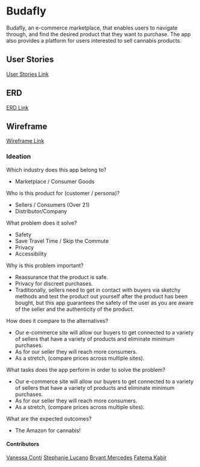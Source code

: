 # Budafly

Budafly, an e-commerce marketplace, that enables users to navigate through, and find the desired product that they want to purchase. The app also provides a platform for users interested to sell cannabis products. 


## User Stories 

<a href="https://docs.google.com/document/d/1QvQDU1f0hAWIEF8oOh2_SovxtTWsUzkuj5XgCGjwiNQ/edit">User Stories Link<a>


## ERD
 <a href="https://lucid.app/lucidchart/b11c9433-0936-4f71-8517-22f28f6bd65d/edit?invitationId=inv_2033686f-e445-4914-b6b4-982be0e3916b&page=0_0#">ERD Link<a>


## Wireframe

<a href="https://www.figma.com/file/YPCgLj9TMwHOr6WSyWsyl2/Budafly?node-id=0%3A1">Wireframe Link<a>

### Ideation

Which industry does this app belong to? 
- Marketplace / Consumer Goods

Who is this product for (customer / persona)?
- Sellers / Consumers (Over 21)
- Distributor/Company 

What problem does it solve?
- Safety
- Save Travel Time / Skip the Commute
- Privacy
- Accessibility

Why is this problem important?
- Reassurance that the product is safe. 
- Privacy for discreet purchases.
- Traditionally, sellers need to get in contact with buyers via sketchy methods and test the product out yourself after the product has been bought, but this app guarantees the safety of the user as you are aware of the seller and the authenticity of the product.

How does it compare to the alternatives?
- Our e-commerce site will allow our buyers to get connected to a variety of sellers that have a variety of products and eliminate minimum purchases. 
- As for our seller they will reach more consumers.
- As a stretch, (compare prices across multiple sites).

What tasks does the app perform in order to solve the problem?
- Our e-commerce site will allow our buyers to get connected to a variety of sellers that have a variety of products and eliminate minimum purchases. 
- As for our seller they will reach more consumers. 
- As a stretch, (compare prices across multiple sites).

What are the expected outcomes?
- The Amazon for cannabis! 
 
 
#### Contributors
 
 <a href="https://www.linkedin.com/in/vanessa-conti901/">Vanessa Conti<a>
 <a href="https://www.linkedin.com/in/stephanie-lucano-b84764150/">Stephanie Lucano<a>
 <a href="https://www.linkedin.com/in/bryant-mercedes/">Bryant Mercedes<a>
 <a href="https://www.linkedin.com/in/fatema-kabir/">Fatema Kabir<a>
 
 
 
 
 
 
 






